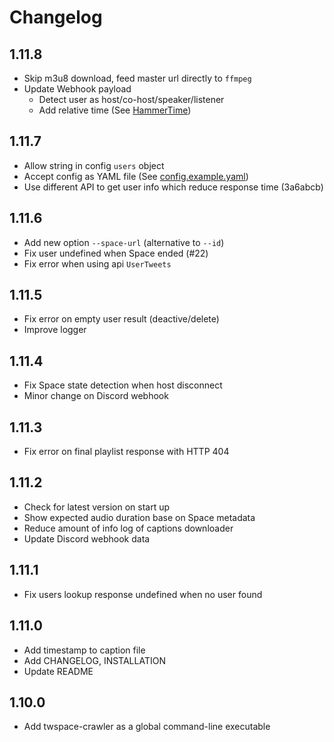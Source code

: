 # Changelog

## 1.11.8

* Skip m3u8 download, feed master url directly to `ffmpeg`
* Update Webhook payload
  * Detect user as host/co-host/speaker/listener
  * Add relative time (See [HammerTime](https://hammertime.cyou))

## 1.11.7

* Allow string in config `users` object
* Accept config as YAML file (See [config.example.yaml](config.example.yaml))
* Use different API to get user info which reduce response time (3a6abcb)

## 1.11.6

* Add new option `--space-url` (alternative to `--id`)
* Fix user undefined when Space ended (#22)
* Fix error when using api `UserTweets`

## 1.11.5

* Fix error on empty user result (deactive/delete)
* Improve logger

## 1.11.4

* Fix Space state detection when host disconnect
* Minor change on Discord webhook

## 1.11.3

* Fix error on final playlist response with HTTP 404

## 1.11.2

* Check for latest version on start up
* Show expected audio duration base on Space metadata
* Reduce amount of info log of captions downloader
* Update Discord webhook data

## 1.11.1

* Fix users lookup response undefined when no user found

## 1.11.0

* Add timestamp to caption file
* Add CHANGELOG, INSTALLATION
* Update README

## 1.10.0

* Add twspace-crawler as a global command-line executable
